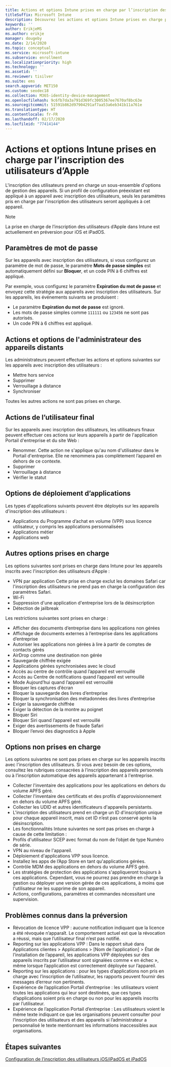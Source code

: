 ```yaml
---
title: Actions et options Intune prises en charge par l’inscription des utilisateurs d’Apple
titleSuffix: Microsoft Intune
description: Découvrez les actions et options Intune prises en charge par l’inscription des utilisateurs d’Apple
keywords: ''
author: ErikjeMS
ms.author: erikje
manager: dougeby
ms.date: 2/14/2020
ms.topic: conceptual
ms.service: microsoft-intune
ms.subservice: enrollment
ms.localizationpriority: high
ms.technology: ''
ms.assetid: ''
ms.reviewer: tisilver
ms.suite: ems
search.appverid: MET150
ms.custom: seodec18
ms.collection: M365-identity-device-management
ms.openlocfilehash: 9c6fb7da3a791d369fc3005367ee7670af8bc63e
ms.sourcegitcommit: 51591b862d97904291af7aa53a6eb341b11a761e
ms.translationtype: HT
ms.contentlocale: fr-FR
ms.lasthandoff: 02/17/2020
ms.locfileid: "77414144"
---
```

# <a name="intune-actions-and-options-supported-with-apple-user-enrollment"></a>Actions et options Intune prises en charge par l’inscription des utilisateurs d’Apple

L'inscription des utilisateurs prend en charge un sous-ensemble d'options de gestion des appareils. Si un profil de configuration préexistant est appliqué à un appareil avec inscription des utilisateurs, seuls les paramètres pris en charge par l'inscription des utilisateurs seront appliqués à cet appareil.

> [!NOTE]
> La prise en charge de l’inscription des utilisateurs d’Apple dans Intune est actuellement en préversion pour iOS et iPadOS.

## <a name="password-settings"></a>Paramètres de mot de passe

Sur les appareils avec inscription des utilisateurs, si vous configurez un paramètre de mot de passe, le paramètre **Mots de passe simples** est automatiquement défini sur **Bloquer**, et un code PIN à 6 chiffres est appliqué.

Par exemple, vous configurez le paramètre **Expiration du mot de passe** et envoyez cette stratégie aux appareils avec inscription des utilisateurs. Sur les appareils, les événements suivants se produisent :
- Le paramètre **Expiration du mot de passe** est ignoré.
- Les mots de passe simples comme `111111` ou `123456` ne sont pas autorisés.
- Un code PIN à 6 chiffres est appliqué.

## <a name="administrator-remote-device-actions-and-options"></a>Actions et options de l'administrateur des appareils distants
Les administrateurs peuvent effectuer les actions et options suivantes sur les appareils avec inscription des utilisateurs :
- Mettre hors service
- Supprimer
- Verrouillage à distance
- Synchroniser

Toutes les autres actions ne sont pas prises en charge.

## <a name="end-user-actions"></a>Actions de l’utilisateur final
Sur les appareils avec inscription des utilisateurs, les utilisateurs finaux peuvent effectuer ces actions sur leurs appareils à partir de l'application Portail d'entreprise et du site Web :
- Renommer. Cette action ne s'applique qu'au nom d'utilisateur dans le Portail d'entreprise. Elle ne renommera pas complètement l’appareil en dehors de ce contexte.
- Supprimer
- Verrouillage à distance
- Vérifier le statut

## <a name="app-deployment-options"></a>Options de déploiement d’applications
Les types d'applications suivants peuvent être déployés sur les appareils d'inscription des utilisateurs :
- Applications du Programme d’achat en volume (VPP) sous licence utilisateur, y compris les applications personnalisées
- Applications métier
- Applications web

## <a name="other-supported-options"></a>Autres options prises en charge

Les options suivantes sont prises en charge dans Intune pour les appareils inscrits avec l'inscription des utilisateurs d’Apple :
- VPN par application Cette prise en charge exclut les domaines Safari car l'inscription des utilisateurs ne prend pas en charge la configuration des paramètres Safari.
- Wi-Fi 
- Suppression d'une application d'entreprise lors de la désinscription
- Détection de jailbreak

Les restrictions suivantes sont prises en charge :
- Afficher des documents d’entreprise dans les applications non gérées
- Affichage de documents externes à l’entreprise dans les applications d’entreprise
- Autoriser les applications non gérées à lire à partir de comptes de contacts gérés
- AirDrop comme une destination non gérée
- Sauvegarde chiffrée exigée
- Applications gérées synchronisées avec le cloud
- Accès au centre de contrôle quand l’appareil est verrouillé
- Accès au Centre de notifications quand l’appareil est verrouillé
- Mode Aujourd’hui quand l’appareil est verrouillé
- Bloquer les captures d’écran
- Bloquer la sauvegarde des livres d’entreprise
- Bloquer la synchronisation des métadonnées des livres d’entreprise
- Exiger la sauvegarde chiffrée
- Exiger la détection de la montre au poignet
- Bloquer Siri
- Bloquer Siri quand l’appareil est verrouillé
- Exiger des avertissements de fraude Safari
- Bloquer l’envoi des diagnostics à Apple


## <a name="options-not-supported"></a>Options non prises en charge
Les options suivantes ne sont pas prises en charge sur les appareils inscrits avec l'inscription des utilisateurs. Si vous avez besoin de ces options, consultez les rubriques consacrées à l’inscription des appareils personnels ou à l’inscription automatique des appareils appartenant à l'entreprise.
- Collecter l'inventaire des applications pour les applications en dehors du volume APFS géré.
- Collecter l'inventaire des certificats et des profils d'approvisionnement en dehors du volume APFS géré.
- Collecter les UDID et autres identificateurs d'appareils persistants.
- L'inscription des utilisateurs prend en charge un ID d'inscription unique pour chaque appareil inscrit, mais cet ID n’est pas conservé après la désinscription.
- Les fonctionnalités Intune suivantes ne sont pas prises en charge à cause de cette limitation :
- Profils d'utilisateur SCEP avec format du nom de l’objet de type Numéro de série.
- VPN au niveau de l'appareil.
- Déploiement d'applications VPP sous licence.
- Installez les apps de l’App Store en tant qu'applications gérées.
- Contrôle MDM des applications en dehors du volume APFS géré.
- Les stratégies de protection des applications s'appliqueront toujours à ces applications. Cependant, vous ne pourrez pas prendre en charge la gestion ou déployer une version gérée de ces applications, à moins que l'utilisateur ne les supprime de son appareil.
- Actions, configurations, paramètres et commandes nécessitant une supervision. 


## <a name="known-issues-in-preview"></a>Problèmes connus dans la préversion
- Révocation de licence VPP : aucune notification indiquant que la licence a été révoquée n’apparaît. Le comportement actuel est que la révocation a réussi, mais que l’utilisateur final n’est pas notifié. 
- Reporting sur les applications VPP : Dans le rapport situé dans Applications clientes > Applications > [Nom de l’application] > État de l’installation de l’appareil, les applications VPP déployées sur des appareils inscrits par l’utilisateur sont signalées comme « en échec », même lorsque l’application est correctement déployée sur l’appareil. 
- Reporting sur les applications : pour les types d’applications non pris en charge avec l’inscription de l’utilisateur, les rapports peuvent fournir des messages d’erreur non pertinents. 
- Expérience de l’application Portail d’entreprise : les utilisateurs voient toutes les applications qui leur sont destinées, que ces types d’applications soient pris en charge ou non pour les appareils inscrits par l’utilisateur. 
- Expérience de l’application Portail d’entreprise : Les utilisateurs voient le même texte indiquant ce que les organisations peuvent consulter pour l’inscription des utilisateurs et des appareils si l’administrateur a personnalisé le texte mentionnant les informations inaccessibles aux organisations.


## <a name="next-steps"></a>Étapes suivantes

[Configuration de l’inscription des utilisateurs iOS/iPadOS et iPadOS](ios-user-enrollment.md)
